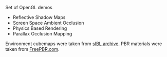 Set of OpenGL demos
- Reflective Shadow Maps
- Screen Space Ambient Occlusion
- Physics Based Rendering
- Parallax Occlusion Mapping

Environment cubemaps were taken from [sIBL archive](http://www.hdrlabs.com/sibl/archive.html).
PBR materials were taken from [FreePBR.com](https://freepbr.com/).
